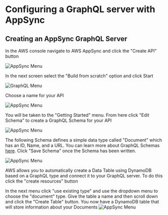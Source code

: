 # Configuring a GraphQL server with AppSync

## Creating an AppSync GraphQL Server

In the AWS console navigate to AWS AppSync and click the "Create API" button

![AppSync Menu](https://i.ibb.co/DD1pyHM/Screen-Shot-2021-05-27-at-11-09-03-AM.png)

In the next screen select the "Build from scratch" option and click Start

![GraphQL Menu](https://i.ibb.co/wrP3bDv/Screen-Shot-2021-05-27-at-11-10-51-AM.png)

Choose a name for your API

![AppSync Menu](https://i.ibb.co/SN2FJDN/Screen-Shot-2021-05-27-at-11-11-12-AM.png)

You will be taken to the "Getting Started" menu. From here click "Edit Schema" to create a GraphQL Schema for your API

![AppSync Menu](https://i.ibb.co/j45SL9n/Screen-Shot-2021-05-27-at-11-15-57-AM.png)

The following Schema defines a simple data type called "Document" which has an ID, Name, and a URL. You can learn more about GraphQL Schemas [here](https://graphql.org/learn/schema/). Click "Save Schema" once the Schema has been written.

![AppSync Menu](https://i.ibb.co/bRqHRT6/Screen-Shot-2021-05-27-at-11-23-04-AM.png)

AWS allows you to automatically create a Data Table using DynamoDB based on a GraphQL type and connect it to your GraphQL server. To do this click the "create resources" button 


In the next menu click "use existing type" and use the dropdown menu to choose the "document" type. Give the table a name and then scroll down and click the "Create Table" button. You now have a DynamoDB table that will store information about your Documents
![AppSync Menu](https://i.ibb.co/NxpJ6Gf/Screen-Shot-2021-05-27-at-11-25-06-AM.png)
